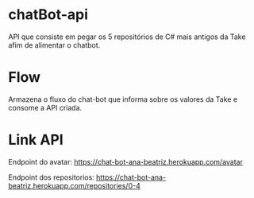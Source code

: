 # chatBot-api
API que consiste em pegar os 5 repositórios de C# mais antigos da Take afim de alimentar o chatbot.
# Flow
Armazena o fluxo do chat-bot que informa sobre os valores da Take e consome a API criada.
# Link API
Endpoint do avatar: https://chat-bot-ana-beatriz.herokuapp.com/avatar

Endpoint dos repositorios: https://chat-bot-ana-beatriz.herokuapp.com/repositories/0-4
